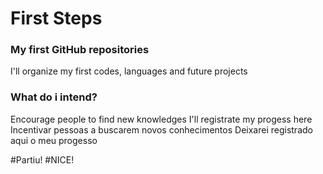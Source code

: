 # First Steps

### My first GitHub repositories 
I'll organize my first codes, languages and future projects

### What do i intend?

Encourage people to find new knowledges
I'll registrate my progess here
Incentivar pessoas a buscarem novos conhecimentos
Deixarei registrado aqui o meu progesso


#Partiu!
#NICE!
